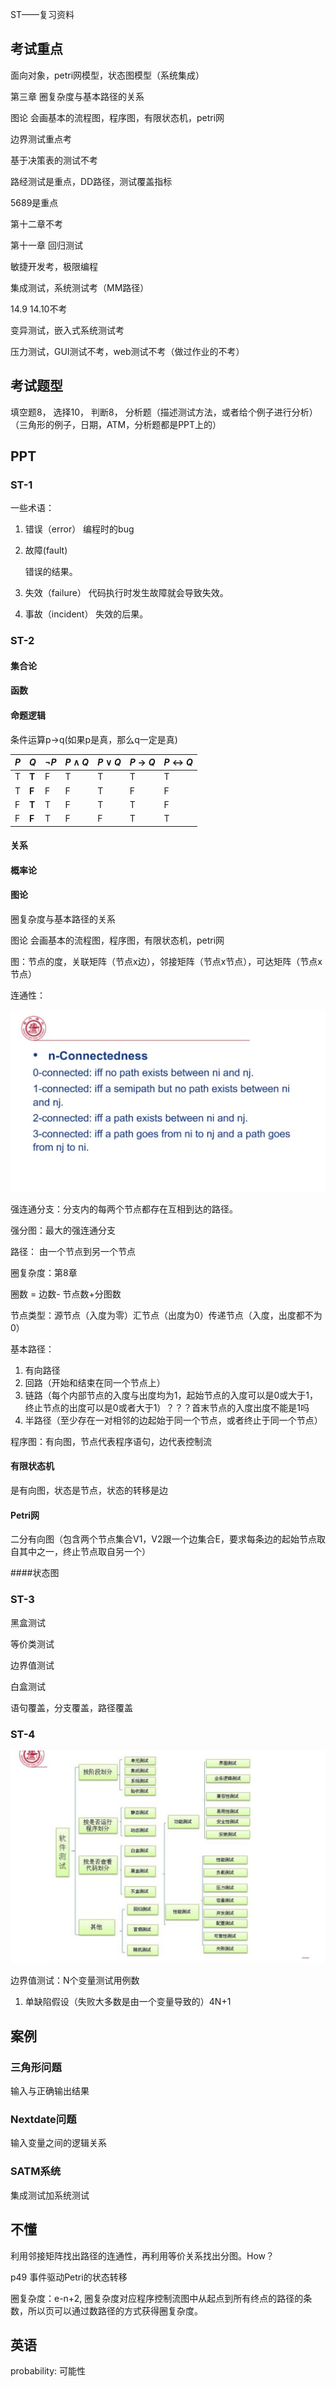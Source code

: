 ST——复习资料

## 考试重点

面向对象，petri网模型，状态图模型（系统集成）

第三章  圈复杂度与基本路径的关系

图论 会画基本的流程图，程序图，有限状态机，petri网

边界测试重点考

基于决策表的测试不考

路经测试是重点，DD路径，测试覆盖指标

5689是重点

第十二章不考

第十一章 回归测试

敏捷开发考，极限编程

集成测试，系统测试考（MM路径）

14.9 14.10不考

变异测试，嵌入式系统测试考

压力测试，GUI测试不考，web测试不考（做过作业的不考）



## 考试题型

填空题8， 选择10， 判断8， 分析题（描述测试方法，或者给个例子进行分析）（三角形的例子，日期，ATM，分析题都是PPT上的）

## PPT

### ST-1

一些术语：

1. 错误（error）
   编程时的bug

2. 故障(fault)

   错误的结果。

3. 失效（failure）
   代码执行时发生故障就会导致失效。

4. 事故（incident）
   失效的后果。

### ST-2

#### 集合论

#### 函数

#### 命题逻辑

条件运算p->q(如果p是真，那么q一定是真)

| *P*  | *Q*   | ¬*P* | *P* ∧ *Q* | *P* ∨ *Q* | *P* → *Q* | *P* ↔ *Q* |
| ---- | ----- | ---- | --------- | --------- | --------- | --------- |
| T    | **T** | F    | T         | T         | T         | T         |
| T    | **F** | F    | F         | T         | F         | F         |
| F    | **T** | T    | F         | T         | T         | F         |
| F    | **F** | T    | F         | F         | T         | T         |

#### 关系

#### 概率论

#### 图论

圈复杂度与基本路径的关系

图论 会画基本的流程图，程序图，有限状态机，petri网

图：节点的度，关联矩阵（节点x边），邻接矩阵（节点x节点），可达矩阵（节点x节点）

连通性：

![](pics\0001.JPG)

强连通分支：分支内的每两个节点都存在互相到达的路径。

强分图：最大的强连通分支

路径： 由一个节点到另一个节点

圈复杂度：第8章

圈数 = 边数- 节点数+分图数

节点类型：源节点（入度为零）汇节点（出度为0）传递节点（入度，出度都不为0）

基本路径：

1. 有向路径
2. 回路（开始和结束在同一个节点上）
3. 链路（每个内部节点的入度与出度均为1，起始节点的入度可以是0或大于1，终止节点的出度可以是0或者大于1）？？？首末节点的入度出度不能是1吗
4. 半路径（至少存在一对相邻的边起始于同一个节点，或者终止于同一个节点）

程序图：有向图，节点代表程序语句，边代表控制流

#### 有限状态机

是有向图，状态是节点，状态的转移是边

#### Petri网

二分有向图（包含两个节点集合V1，V2跟一个边集合E，要求每条边的起始节点取自其中之一，终止节点取自另一个）

####状态图

### ST-3

黑盒测试

等价类测试

边界值测试

白盒测试

语句覆盖，分支覆盖，路径覆盖

### ST-4

![](pics\0002.JPG)



边界值测试：N个变量测试用例数

1. 单缺陷假设（失败大多数是由一个变量导致的）4N+1

## 案例

### 三角形问题

输入与正确输出结果

### Nextdate问题

输入变量之间的逻辑关系

### SATM系统

集成测试加系统测试

## 不懂

利用邻接矩阵找出路径的连通性，再利用等价关系找出分图。How？

p49 事件驱动Petri的状态转移

圈复杂度：e-n+2, 圈复杂度对应程序控制流图中从起点到所有终点的路径的条数，所以页可以通过数路径的方式获得圈复杂度。

## 英语

probability: 可能性

